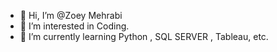 - 👋 Hi, I’m @Zoey Mehrabi
- 👀 I’m interested in Coding. 
- 🌱 I’m currently learning  Python , SQL SERVER , Tableau, etc. 


<!---
ZoeyMeh/ZoeyMeh is a ✨ special ✨ repository because its `README.md` (this file) appears on your GitHub profile.
You can click the Preview link to take a look at your changes.
--->
